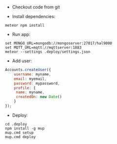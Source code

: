 * Checkout code from git

* Install dependencies:

`meteor npm install`

* Run app:

```shell
set MONGO_URL=mongodb://mongoserver:27017/hal9000
set MQTT_URL=mqtt://mqttserver:1883
meteor --settings .deploy/settings.json
```

* Add user:

```javascript
Accounts.createUser({
    username: myname,
    email: myemail,
    password: mypassword,
    profile: {
     name: myname,
     createdOn: new Date()
    }
});
```

* Deploy:

```shell
cd .deploy
npm install -g mup
mup.cmd setup
mup.cmd deploy
```
